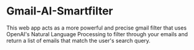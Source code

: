 # Gmail-AI-Smartfilter
This web app acts as a more powerful and precise gmail filter that uses OpenAI's Natural Language Processing to filter through your emails and return a list of emails that match the user's search query.
